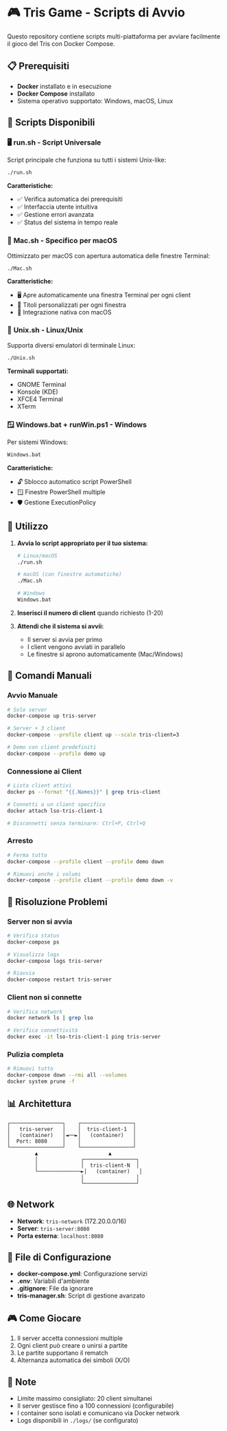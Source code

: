 # 🎮 Tris Game - Scripts di Avvio

Questo repository contiene scripts multi-piattaforma per avviare facilmente il gioco del Tris con Docker Compose.

## 📋 Prerequisiti

- **Docker** installato e in esecuzione
- **Docker Compose** installato
- Sistema operativo supportato: Windows, macOS, Linux

## 🚀 Scripts Disponibili

### 🖥️ **run.sh** - Script Universale
Script principale che funziona su tutti i sistemi Unix-like:
```bash
./run.sh
```
**Caratteristiche:**
- ✅ Verifica automatica dei prerequisiti
- ✅ Interfaccia utente intuitiva
- ✅ Gestione errori avanzata
- ✅ Status del sistema in tempo reale

### 🍎 **Mac.sh** - Specifico per macOS
Ottimizzato per macOS con apertura automatica delle finestre Terminal:
```bash
./Mac.sh
```
**Caratteristiche:**
- 🖥️ Apre automaticamente una finestra Terminal per ogni client
- 🎯 Titoli personalizzati per ogni finestra
- 🍎 Integrazione nativa con macOS

### 🐧 **Unix.sh** - Linux/Unix
Supporta diversi emulatori di terminale Linux:
```bash
./Unix.sh
```
**Terminali supportati:**
- GNOME Terminal
- Konsole (KDE)
- XFCE4 Terminal
- XTerm

### 🪟 **Windows.bat** + **runWin.ps1** - Windows
Per sistemi Windows:
```cmd
Windows.bat
```
**Caratteristiche:**
- 🔓 Sblocco automatico script PowerShell
- 🪟 Finestre PowerShell multiple
- 🛡️ Gestione ExecutionPolicy

## 🎯 Utilizzo

1. **Avvia lo script appropriato per il tuo sistema:**
   ```bash
   # Linux/macOS
   ./run.sh
   
   # macOS (con finestre automatiche)
   ./Mac.sh
   
   # Windows
   Windows.bat
   ```

2. **Inserisci il numero di client** quando richiesto (1-20)

3. **Attendi che il sistema si avvii:**
   - Il server si avvia per primo
   - I client vengono avviati in parallelo
   - Le finestre si aprono automaticamente (Mac/Windows)

## 🔧 Comandi Manuali

### Avvio Manuale
```bash
# Solo server
docker-compose up tris-server

# Server + 3 client
docker-compose --profile client up --scale tris-client=3

# Demo con client predefiniti
docker-compose --profile demo up
```

### Connessione ai Client
```bash
# Lista client attivi
docker ps --format "{{.Names}}" | grep tris-client

# Connetti a un client specifico
docker attach lso-tris-client-1

# Disconnetti senza terminare: Ctrl+P, Ctrl+Q
```

### Arresto
```bash
# Ferma tutto
docker-compose --profile client --profile demo down

# Rimuovi anche i volumi
docker-compose --profile client --profile demo down -v
```

## 🐛 Risoluzione Problemi

### Server non si avvia
```bash
# Verifica status
docker-compose ps

# Visualizza logs
docker-compose logs tris-server

# Riavvia
docker-compose restart tris-server
```

### Client non si connette
```bash
# Verifica network
docker network ls | grep lso

# Verifica connettività
docker exec -it lso-tris-client-1 ping tris-server
```

### Pulizia completa
```bash
# Rimuovi tutto
docker-compose down --rmi all --volumes
docker system prune -f
```

## 📊 Architettura

```
┌─────────────────┐    ┌─────────────────┐
│   tris-server   │    │  tris-client-1  │
│   (container)   │◄──►│   (container)   │
│  Port: 8080     │    │                 │
└─────────────────┘    └─────────────────┘
         ▲                       ▲
         │              ┌─────────────────┐
         │              │  tris-client-N  │
         └──────────────►│   (container)   │
                        │                 │
                        └─────────────────┘
```

## 🌐 Network

- **Network**: `tris-network` (172.20.0.0/16)
- **Server**: `tris-server:8080`
- **Porta esterna**: `localhost:8080`

## 📁 File di Configurazione

- **docker-compose.yml**: Configurazione servizi
- **.env**: Variabili d'ambiente
- **.gitignore**: File da ignorare
- **tris-manager.sh**: Script di gestione avanzato

## 🎮 Come Giocare

1. Il server accetta connessioni multiple
2. Ogni client può creare o unirsi a partite
3. Le partite supportano il rematch
4. Alternanza automatica dei simboli (X/O)

## 📝 Note

- Limite massimo consigliato: 20 client simultanei
- Il server gestisce fino a 100 connessioni (configurabile)
- I container sono isolati e comunicano via Docker network
- Logs disponibili in `./logs/` (se configurato)
